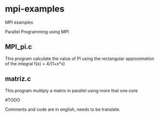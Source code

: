 # mpi-examples
MPI examples 

Parallel Programming using MPI

## MPI_pi.c
This program calculate the value of PI using the rectangular approximation of the integral f(x) = 4/(1+x*x) 

## matriz.c
This program multiply a matrix in parallel using more that one core 

#TODO

Comments and code are in english, needs to be translate.
